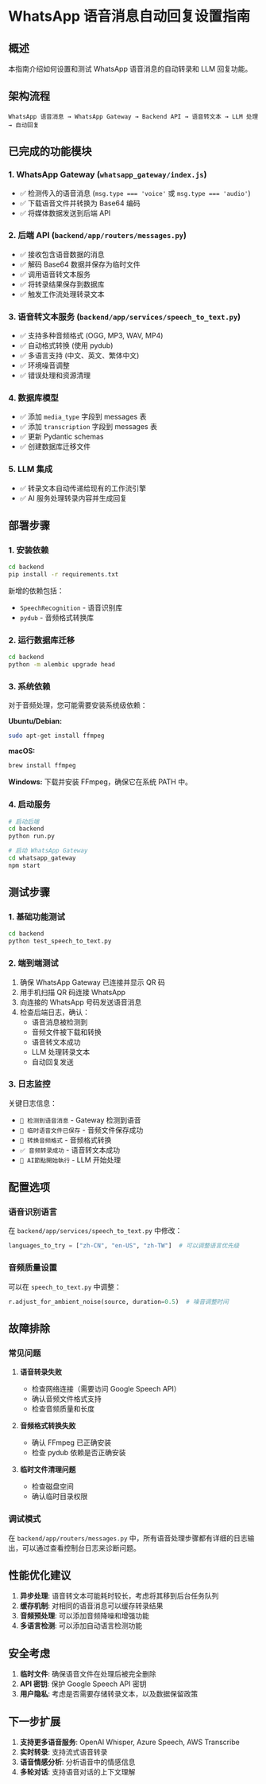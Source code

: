 # WhatsApp 语音消息自动回复设置指南

## 概述

本指南介绍如何设置和测试 WhatsApp 语音消息的自动转录和 LLM 回复功能。

## 架构流程

```
WhatsApp 语音消息 → WhatsApp Gateway → Backend API → 语音转文本 → LLM 处理 → 自动回复
```

## 已完成的功能模块

### 1. WhatsApp Gateway (`whatsapp_gateway/index.js`)
- ✅ 检测传入的语音消息 (`msg.type === 'voice'` 或 `msg.type === 'audio'`)
- ✅ 下载语音文件并转换为 Base64 编码
- ✅ 将媒体数据发送到后端 API

### 2. 后端 API (`backend/app/routers/messages.py`)
- ✅ 接收包含语音数据的消息
- ✅ 解码 Base64 数据并保存为临时文件
- ✅ 调用语音转文本服务
- ✅ 将转录结果保存到数据库
- ✅ 触发工作流处理转录文本

### 3. 语音转文本服务 (`backend/app/services/speech_to_text.py`)
- ✅ 支持多种音频格式 (OGG, MP3, WAV, MP4)
- ✅ 自动格式转换 (使用 pydub)
- ✅ 多语言支持 (中文、英文、繁体中文)
- ✅ 环境噪音调整
- ✅ 错误处理和资源清理

### 4. 数据库模型
- ✅ 添加 `media_type` 字段到 messages 表
- ✅ 添加 `transcription` 字段到 messages 表
- ✅ 更新 Pydantic schemas
- ✅ 创建数据库迁移文件

### 5. LLM 集成
- ✅ 转录文本自动传递给现有的工作流引擎
- ✅ AI 服务处理转录内容并生成回复

## 部署步骤

### 1. 安装依赖

```bash
cd backend
pip install -r requirements.txt
```

新增的依赖包括：
- `SpeechRecognition` - 语音识别库
- `pydub` - 音频格式转换库

### 2. 运行数据库迁移

```bash
cd backend
python -m alembic upgrade head
```

### 3. 系统依赖

对于音频处理，您可能需要安装系统级依赖：

**Ubuntu/Debian:**
```bash
sudo apt-get install ffmpeg
```

**macOS:**
```bash
brew install ffmpeg
```

**Windows:**
下载并安装 FFmpeg，确保它在系统 PATH 中。

### 4. 启动服务

```bash
# 启动后端
cd backend
python run.py

# 启动 WhatsApp Gateway
cd whatsapp_gateway
npm start
```

## 测试步骤

### 1. 基础功能测试

```bash
cd backend
python test_speech_to_text.py
```

### 2. 端到端测试

1. 确保 WhatsApp Gateway 已连接并显示 QR 码
2. 用手机扫描 QR 码连接 WhatsApp
3. 向连接的 WhatsApp 号码发送语音消息
4. 检查后端日志，确认：
   - 语音消息被检测到
   - 音频文件被下载和转换
   - 语音转文本成功
   - LLM 处理转录文本
   - 自动回复发送

### 3. 日志监控

关键日志信息：
- `🎤 检测到语音消息` - Gateway 检测到语音
- `💾 临时语音文件已保存` - 音频文件保存成功
- `🔄 转换音频格式` - 音频格式转换
- `✅ 音频转录成功` - 语音转文本成功
- `🤖 AI節點開始執行` - LLM 开始处理

## 配置选项

### 语音识别语言

在 `backend/app/services/speech_to_text.py` 中修改：

```python
languages_to_try = ["zh-CN", "en-US", "zh-TW"]  # 可以调整语言优先级
```

### 音频质量设置

可以在 `speech_to_text.py` 中调整：

```python
r.adjust_for_ambient_noise(source, duration=0.5)  # 噪音调整时间
```

## 故障排除

### 常见问题

1. **语音转录失败**
   - 检查网络连接（需要访问 Google Speech API）
   - 确认音频文件格式支持
   - 检查音频质量和长度

2. **音频格式转换失败**
   - 确认 FFmpeg 已正确安装
   - 检查 pydub 依赖是否正确安装

3. **临时文件清理问题**
   - 检查磁盘空间
   - 确认临时目录权限

### 调试模式

在 `backend/app/routers/messages.py` 中，所有语音处理步骤都有详细的日志输出，可以通过查看控制台日志来诊断问题。

## 性能优化建议

1. **异步处理**: 语音转文本可能耗时较长，考虑将其移到后台任务队列
2. **缓存机制**: 对相同的语音消息可以缓存转录结果
3. **音频预处理**: 可以添加音频降噪和增强功能
4. **多语言检测**: 可以添加自动语言检测功能

## 安全考虑

1. **临时文件**: 确保语音文件在处理后被完全删除
2. **API 密钥**: 保护 Google Speech API 密钥
3. **用户隐私**: 考虑是否需要存储转录文本，以及数据保留政策

## 下一步扩展

1. **支持更多语音服务**: OpenAI Whisper, Azure Speech, AWS Transcribe
2. **实时转录**: 支持流式语音转录
3. **语音情感分析**: 分析语音中的情感信息
4. **多轮对话**: 支持语音对话的上下文理解
